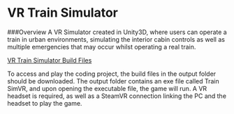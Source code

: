 # VR Train Simulator
###Overview
A VR Simulator created in Unity3D, where users can operate a train in urban environments, simulating the interior cabin controls as well as multiple emergencies that may occur whilst operating a real train.

[VR Train Simulator Build Files](https://drive.google.com/drive/folders/1I6Xh7Em_HmQuC6wWAV9a5Vg-ZzUfKtMj?usp=drive_link)

To access and play the coding project, the build files in the output folder should be downloaded. 
The output folder contains an exe file called Train SimVR, and upon opening the executable file, the game will run. 
A VR headset is required, as well as a SteamVR connection linking the PC and the headset to play the game. 
